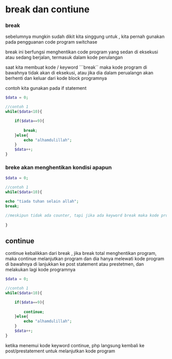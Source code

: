 # break dan contiune

### break
sebelumnya mungkin sudah dikit kita singgung untuk , kita pernah gunakan pada pengguanan
code program switchase

break ini berfungsi menghentikan code program yang sedan di eksekusi atau sedang berjalan, termasuk dalam kode perulangan

saat kita membuat kode / keyword ```break`` maka kode program di bawahnya tidak akan di eksekusi, atau jika dia dalam perualangn akan berhenti dan keluar dari kode block programnya

contoh kita gunakan pada if statement


```php
$data = 0;

//contoh 1
while($data<10){

    if($data==9){
        
        break; 
    }else{
        echo "alhamdulillah";
    }
    $data++;
}
```

### breke akan menghentikan kondisi apapun


```php
$data = 0;

//contoh 1
while($data<10){

echo "tiada tuhan selain allah";
break;

//meskipun tidak ada counter, tapi jika ada keyword break maka kode program berhenti
    
}
```


## continue

continue kebalikkan dari break , jika break total menghentikan program, maka continue melanjutkan program dan dia hanya melewati kode program di bawahnya di lanjukkan ke post statement atau prestetmen, dan melakukan lagi kode programnya


```php
$data = 0;

//contoh 1
while($data<10){

    if($data==9){
        
        continue; 
    }else{
        echo "alhamdulillah";
    }
    $data++;
}
```
ketika menemui kode keyword continue, php langsung kembali ke post/prestatement untuk melanjutkan kode program